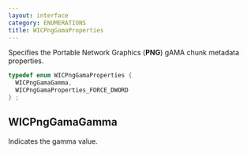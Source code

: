 ```yaml
---
layout: interface
category: ENUMERATIONS
title: WICPngGamaProperties
---
```


Specifies the Portable Network Graphics (**PNG**) gAMA chunk metadata properties.

```cpp
typedef enum WICPngGamaProperties {
  WICPngGamaGamma,
  WICPngGamaProperties_FORCE_DWORD
} ;
```

## WICPngGamaGamma

Indicates the gamma value.
